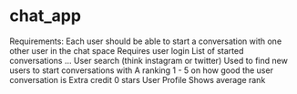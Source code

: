 # chat_app
Requirements: 
  Each user should be able to start a conversation with one other user in the chat space 
  Requires user login
  List of started conversations …
  User search (think instagram or twitter)
  Used to find new users to start conversations with
  A ranking 1 - 5 on how good the user conversation is
  Extra credit 0 stars
  User Profile
  Shows average rank


